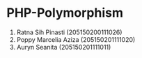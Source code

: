 # PHP-Polymorphism

1. Ratna Sih Pinasti (205150200111026)
2. Poppy Marcelia Aziza (205150201111020)
3. Auryn Seanita (205150201111011)

